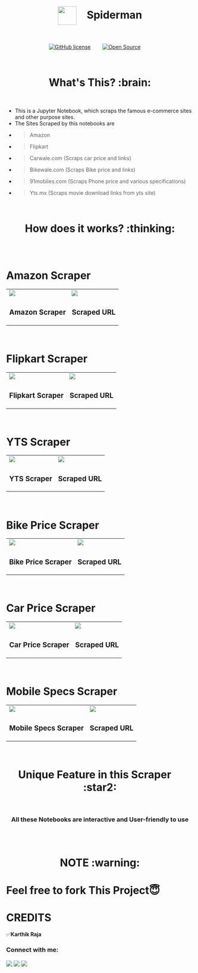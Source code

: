 <h1 align="center"><img align="center" src="https://user-images.githubusercontent.com/64122408/101913604-335bb900-3be9-11eb-95e2-7b3ff01fb555.png" height=50px width=50px>&emsp;Spiderman</h1>
<br/>

<div align="center">

[![GitHub license](https://img.shields.io/github/license/Naereen/StrapDown.js.svg)](https://github.com/mr-anonymous-official/spiderman/blob/master/LICENSE)&emsp;&emsp;
[![Open Source](https://badges.frapsoft.com/os/v1/open-source.svg?v=103)](https://opensource.org/)&emsp;&emsp;

</div>
<br/>

<h1 align="center"><b>What's This? :brain:</b></h1>
<br/>

* This is a Jupyter Notebook, which scraps the famous e-commerce sites and other purpose sites.
* The Sites Scraped by this notebooks are
* >Amazon
* >Flipkart
* >Carwale.com (Scraps car price and links)
* >Bikewale.com (Scraps Bike price and links)
* >91mobiles.com (Scraps Phone price and various specifications)
* >Yts.mx (Scraps movie download links from yts site)


<br/>

<h1 align="center"><b>How does it works? :thinking:</b></h1>

<br/>
<br/>

# Amazon Scraper

<table>
<tr>
<td><img src="https://user-images.githubusercontent.com/64122408/101928154-3f507680-3bfb-11eb-8df8-639046b7e9a4.png" /></td>
<td><img src="https://user-images.githubusercontent.com/64122408/101928906-2eeccb80-3bfc-11eb-93c5-4e8797e2d338.png" /></td>
</tr>
<tr>
  <td><h3>Amazon Scraper</h3></td>
  <td><h3>Scraped URL</h3></td>
</tr>
</table>
<br/>

# Flipkart Scraper

<table>
<tr>
<td><img src="https://user-images.githubusercontent.com/64122408/101928363-7f175e00-3bfb-11eb-8346-81da1a9fcae7.png"/></td>
<td><img src="https://user-images.githubusercontent.com/64122408/101929106-6ce9ef80-3bfc-11eb-9109-904ae6549358.png"/></td>
</tr>
<tr>
  <td><h3>Flipkart Scraper</h3></td>
  <td><h3>Scraped URL</h3></td>
</tr>
</table>
<br/>

# YTS Scraper

<table>
<tr>
<td><img src="https://user-images.githubusercontent.com/64122408/101928661-e2a18b80-3bfb-11eb-98de-c09b03fedf08.png" /></td>
<td><img src="https://user-images.githubusercontent.com/64122408/101929186-8ab75480-3bfc-11eb-8f4f-6aca987e1a07.png" /></td>
</tr>
<tr>
  <td><h3>YTS Scraper</h3></td>
  <td><h3>Scraped URL</h3></td>
</tr>
</table>
<br/>

# Bike Price Scraper

<table>
<tr>
<td><img src="https://user-images.githubusercontent.com/64122408/101929348-bb978980-3bfc-11eb-94c7-66a6304be331.png" /></td>
<td><img src="https://user-images.githubusercontent.com/64122408/101929497-eeda1880-3bfc-11eb-9eb4-fa41946272a0.png" /></td>
</tr>
<tr>
  <td><h3>Bike Price Scraper</h3></td>
  <td><h3>Scraped URL</h3></td>
</tr>
</table>
<br/>

# Car Price Scraper

<table>
<tr>
<td><img src="https://user-images.githubusercontent.com/64122408/101929756-45475700-3bfd-11eb-8588-4ed9766cb326.png" /></td>
<td><img src="https://user-images.githubusercontent.com/64122408/101929882-6ad46080-3bfd-11eb-9fc8-62fb55b1ec91.png" /></td>
</tr>
<tr>
  <td><h3>Car Price Scraper</h3></td>
  <td><h3>Scraped URL</h3></td>
</tr>
</table>
<br/>

# Mobile Specs Scraper

<table>
<tr>
<td><img src="https://user-images.githubusercontent.com/64122408/101930660-7411fd00-3bfe-11eb-8991-d3ff7bcf3eda.png" /></td>
<td><img src="https://user-images.githubusercontent.com/64122408/101930967-d7039400-3bfe-11eb-9c40-b34fc6e7b5b1.png" /></td>
</tr>
<tr>
  <td><h3>Mobile Specs Scraper</h3></td>
  <td><h3>Scraped URL</h3></td>
</tr>
</table>
<br/>

<h1 align="center">Unique Feature in this Scraper&emsp; :star2:</h1>
<br/>

<h3 align="center">All these Notebooks are interactive and User-friendly to use</h3>
<br/>
<br/>

<h1 align="center"><b>NOTE :warning:</b></h1>


# Feel free to fork This Project😇


# CREDITS  
:white_check_mark:**Karthik Raja**
<p align="left">  
<h3 align="left">Connect with me:</h3>  
<a href="https://twitter.com/mranonymousofcl" target="blank"><img align="center" src="https://img.icons8.com/doodle/48/000000/twitter--v1.png"/></a>  
<a href="https://instagram.com/mr.anonymous_official" target="blank"><img align="center" src="https://img.icons8.com/doodle/50/000000/instagram-new.png"/></a>  
<a href="https://discord.com/channels/mr_anonymous_2001#4770" target="blank"><img align="center" src="https://img.icons8.com/doodle/48/000000/discord-new-logo.png"/></a>
</p>  
